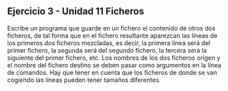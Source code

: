 ## Ejercicio 3 - Unidad 11 Ficheros

Escribe un programa que guarde en un fichero el contenido de otros dos
ficheros, de tal forma que en el fichero resultante aparezcan las líneas de los
primeros dos ficheros mezcladas, es decir, la primera línea será del primer
fichero, la segunda será del segundo fichero, la tercera será la siguiente del
primer fichero, etc.
Los nombres de los dos ficheros origen y el nombre del fichero destino se deben
pasar como argumentos en la línea de comandos.
Hay que tener en cuenta que los ficheros de donde se van cogiendo las líneas
pueden tener tamaños diferentes.